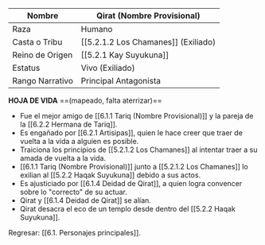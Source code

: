 
| Nombre          | Qirat (Nombre Provisional)          |
| --------------- | ----------------------------------- |
| Raza            | Humano                              |
| Casta o Tribu   | [[5.2.1.2 Los Chamanes]] (Exiliado) |
| Reino de Origen | [[5.2.1 Kay Suyukuna]]              |
| Estatus         | Vivo (Exiliado)                     |
| Rango Narrativo | Principal Antagonista               |
**HOJA DE VIDA** ==(mapeado, falta aterrizar)==
- Fue el mejor amigo de [[6.1.1 Tariq (Nombre Provisional)]] y la pareja de la [[6.2.2 Hermana de Tariq]].
- Es engañado por [[6.2.1 Artisipas]], quien le hace creer que traer de vuelta a la vida a alguien es posible.
- Traiciona los principios de [[5.2.1.2 Los Chamanes]] al intentar traer a su amada de vuelta a la vida.
- [[6.1.1 Tariq (Nombre Provisional)]] junto a [[5.2.1.2 Los Chamanes]] lo exilian al [[5.2.2 Haqak Suyukuna]] debido a sus actos.
- Es ajusticiado por [[6.1.4 Deidad de Qirat]], a quien logra convencer sobre lo "correcto" de su actuar.
- Qirat y [[6.1.4 Deidad de Qirat]] se alían.
- Qirat desacra el eco de un templo desde dentro del [[5.2.2 Haqak Suyukuna]].

Regresar: [[6.1. Personajes principales]].